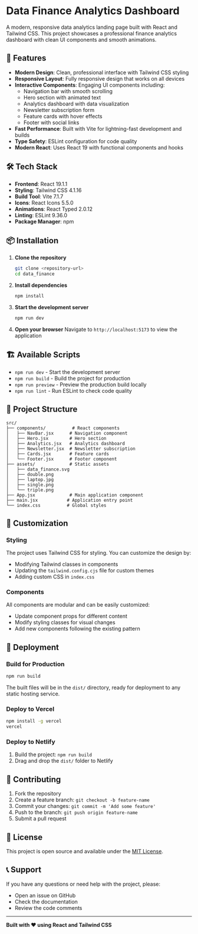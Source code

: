 # Data Finance Analytics Dashboard

A modern, responsive data analytics landing page built with React and Tailwind CSS. This project showcases a professional finance analytics dashboard with clean UI components and smooth animations.

## 🚀 Features

- **Modern Design**: Clean, professional interface with Tailwind CSS styling
- **Responsive Layout**: Fully responsive design that works on all devices
- **Interactive Components**: Engaging UI components including:
  - Navigation bar with smooth scrolling
  - Hero section with animated text
  - Analytics dashboard with data visualization
  - Newsletter subscription form
  - Feature cards with hover effects
  - Footer with social links
- **Fast Performance**: Built with Vite for lightning-fast development and builds
- **Type Safety**: ESLint configuration for code quality
- **Modern React**: Uses React 19 with functional components and hooks

## 🛠️ Tech Stack

- **Frontend**: React 19.1.1
- **Styling**: Tailwind CSS 4.1.16
- **Build Tool**: Vite 7.1.7
- **Icons**: React Icons 5.5.0
- **Animations**: React Typed 2.0.12
- **Linting**: ESLint 9.36.0
- **Package Manager**: npm

## 📦 Installation

1. **Clone the repository**
   ```bash
   git clone <repository-url>
   cd data_finance
   ```

2. **Install dependencies**
   ```bash
   npm install
   ```

3. **Start the development server**
   ```bash
   npm run dev
   ```

4. **Open your browser**
   Navigate to `http://localhost:5173` to view the application

## 🏗️ Available Scripts

- `npm run dev` - Start the development server
- `npm run build` - Build the project for production
- `npm run preview` - Preview the production build locally
- `npm run lint` - Run ESLint to check code quality

## 📁 Project Structure

```
src/
├── components/          # React components
│   ├── NavBar.jsx      # Navigation component
│   ├── Hero.jsx        # Hero section
│   ├── Analytics.jsx   # Analytics dashboard
│   ├── Newsletter.jsx  # Newsletter subscription
│   ├── Cards.jsx       # Feature cards
│   └── Footer.jsx      # Footer component
├── assets/             # Static assets
│   ├── data_finance.svg
│   ├── double.png
│   ├── laptop.jpg
│   ├── single.png
│   └── triple.png
├── App.jsx             # Main application component
├── main.jsx           # Application entry point
└── index.css          # Global styles
```

## 🎨 Customization

### Styling
The project uses Tailwind CSS for styling. You can customize the design by:
- Modifying Tailwind classes in components
- Updating the `tailwind.config.cjs` file for custom themes
- Adding custom CSS in `index.css`

### Components
All components are modular and can be easily customized:
- Update component props for different content
- Modify styling classes for visual changes
- Add new components following the existing pattern

## 🚀 Deployment

### Build for Production
```bash
npm run build
```

The built files will be in the `dist/` directory, ready for deployment to any static hosting service.

### Deploy to Vercel
```bash
npm install -g vercel
vercel
```

### Deploy to Netlify
1. Build the project: `npm run build`
2. Drag and drop the `dist/` folder to Netlify

## 🤝 Contributing

1. Fork the repository
2. Create a feature branch: `git checkout -b feature-name`
3. Commit your changes: `git commit -m 'Add some feature'`
4. Push to the branch: `git push origin feature-name`
5. Submit a pull request

## 📄 License

This project is open source and available under the [MIT License](LICENSE).

## 📞 Support

If you have any questions or need help with the project, please:
- Open an issue on GitHub
- Check the documentation
- Review the code comments

---

**Built with ❤️ using React and Tailwind CSS**